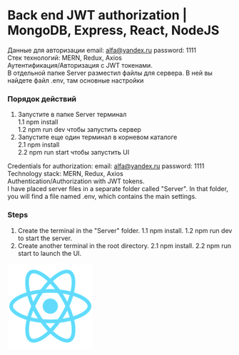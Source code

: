 # Back end JWT authorization | MongoDB, Express, React, NodeJS
 
Данные для авторизации email: alfa@yandex.ru password: 1111   
Стек технологий: MERN, Redux, Axios   
Аутентификация/Авторизация с JWT токенами.   
В отдельной папке Server разместил файлы для сервера. В ней вы найдете файл .env, там основные настройки   
### Порядок действий
1. Запустите в папке Server терминал   
1.1 npm install   
1.2 npm run dev чтобы запустить сервер   
2. Запустите еще один терминал в корневом каталоге   
2.1 npm install   
2.2 npm run start чтобы запустить UI   
  
Credentials for authorization: email: alfa@yandex.ru password: 1111   
Technology stack: MERN, Redux, Axios   
Authentication/Authorization with JWT tokens.   
I have placed server files in a separate folder called "Server". In that folder, you will find a file named .env, which contains the main settings.  
### Steps
1. Create the terminal in the "Server" folder.
1.1 npm install.
1.2 npm run dev to start the server.
2. Create another terminal in the root directory.
2.1 npm install.
2.2 npm run start to launch the UI. 

![Preview](https://github.com/RiseUpNow/backend-jwt-authorization/raw/master/public/logo192.png)

